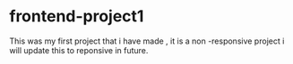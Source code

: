 # frontend-project1
This was my first project that i have made , it is a non -responsive project i will update this to reponsive in future.
